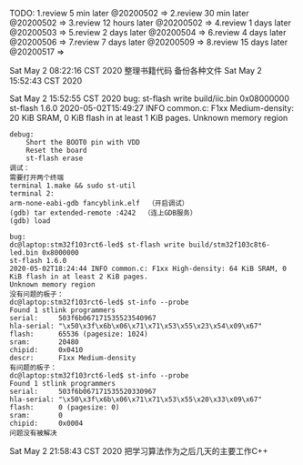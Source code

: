 
TODO:
1.review  5 min   later @20200502 ⇒ 
2.review 30 min   later @20200502 ⇒ 
3.review 12 hours later @20200502 ⇒ 
4.review  1 days  later @20200503 ⇒ 
5.review  2 days  later @20200504 ⇒ 
6.review  4 days  later @20200506 ⇒ 
7.review  7 days  later @20200509 ⇒ 
8.review 15 days  later @20200517 ⇒ 

Sat May  2 08:22:16 CST 2020
    整理书籍代码
    备份各种文件
Sat May  2 15:52:43 CST 2020


Sat May  2 15:52:55 CST 2020
    bug:
    st-flash write build/iic.bin 0x08000000
        st-flash 1.6.0
        2020-05-02T15:49:27 INFO common.c: F1xx Medium-density: 20 KiB SRAM, 0 KiB flash in at least 1 KiB pages.
        Unknown memory region

    debug:
        Short the BOOT0 pin with VDD
        Reset the board
        st-flash erase
    调试：
    需要打开两个终端
    terminal 1.make && sudo st-util
    terminal 2:
    arm-none-eabi-gdb fancyblink.elf  （开启调试）
    (gdb) tar extended-remote :4242  （连上GDB服务）
    (gdb) load

    bug:
    dc@laptop:stm32f103rct6-led$ st-flash write build/stm32f103c8t6-led.bin 0x8000000
    st-flash 1.6.0
    2020-05-02T18:24:44 INFO common.c: F1xx High-density: 64 KiB SRAM, 0 KiB flash in at least 2 KiB pages.
    Unknown memory region
    没有问题的板子：
    dc@laptop:stm32f103rct6-led$ st-info --probe
    Found 1 stlink programmers
    serial:     503f6b067171535523540967
    hla-serial: "\x50\x3f\x6b\x06\x71\x71\x53\x55\x23\x54\x09\x67"
    flash:      65536 (pagesize: 1024)
    sram:       20480
    chipid:     0x0410
    descr:      F1xx Medium-density
    有问题的板子：
    dc@laptop:stm32f103rct6-led$ st-info --probe
    Found 1 stlink programmers
    serial:     503f6b067171535520330967
    hla-serial: "\x50\x3f\x6b\x06\x71\x71\x53\x55\x20\x33\x09\x67"
    flash:      0 (pagesize: 0)
    sram:       0
    chipid:     0x0004
    问题没有被解决
Sat May  2 21:58:43 CST 2020
    把学习算法作为之后几天的主要工作C++



